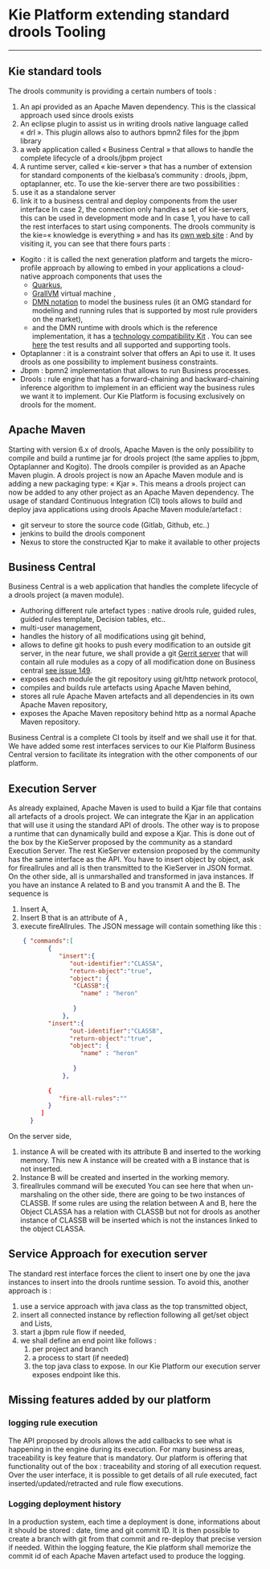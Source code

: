 # Kie Platform extending standard drools Tooling
---- 
## Kie standard tools
The drools community is providing a certain numbers of tools :
1. An api provided as an Apache Maven dependency. This is the classical approach used since drools exists
2. An eclipse plugin to assist us in writing drools native language called « drl ». This plugin allows also to authors bpmn2 files for the jbpm library 
3. a web application called « Business Central » that allows to handle the complete lifecycle of a drools/jbpm project
4. A runtime server, called « kie-server » that has a number of extension for standard components of the kielbasa’s community : drools, jbpm,  optaplanner, etc.
To use the kie-server there are two possibilities :
1. use it as a standalone server
2. link it to a business central and deploy components from the user interface
In case 2, the connection only handles a set of kie-servers, this can be used in development mode and In case 1, you have to call the rest interfaces to start using components.
The drools community is the kie=« knowledge is everything » and has its [own web site][1] : 
And by visiting it, you can see that there fours parts :
- Kogito : it is called the next generation platform and targets the micro-profile approach by allowing to embed in your applications a cloud-native approach components that uses the 
	- [Quarkus][2],
	- [GrallVM][3] virtual machine ,
	- [DMN notation][4] to model the business rules (it an OMG standard for modeling and running rules that is supported by most rule providers on the market),
	- and the DMN runtime with drools which is the reference implementation, it has a [technology compatibility Kit][5] . You can see [here][6] the test results and all supported and supporting tools.
- Optaplanner : it is a constraint solver that offers an Api to use it. It uses drools as one possibility to implement business constraints.
- Jbpm : bpmn2 implementation that allows to run Business processes.
- Drools : rule engine that has a forward-chaining and backward-chaining inference algorithm to implement in an efficient way the business rules we want it to implement.
Our Kie Platform is focusing exclusively on drools for the moment.
## Apache Maven
Starting with version 6.x of drools, Apache Maven is the only possibility to compile and build a runtime jar for drools project (the same applies to jbpm, Optaplanner  and Kogito).
The drools compiler is provided as an Apache Maven plugin.
A drools project is now an Apache Maven module and is adding a new packaging  type: « Kjar ». This means a drools project can now be added to any other project as an Apache Maven dependency.
The usage of standard Continuous Integration (CI) tools allows to build and deploy java applications using drools Apache Maven module/artefact : 
- git serveur to store the source code (Gitlab, Github, etc..)
- jenkins to build the drools component
- Nexus to store the constructed Kjar to make it available to other projects
## Business Central
Business Central is a web application that handles the complete lifecycle of a drools project (a maven module).
- Authoring different rule artefact types : native drools rule, guided rules, guided rules template, Decision tables, etc..
- multi-user management,
- handles the history of all modifications using git behind,
- allows to define git hooks to push every modification to an outside git server, in the near future, we shall provide a git [Gerrit server][7]  that will contain all rule modules as a copy of all modification done on Business central [see issue 149][8].
- exposes each module the git repository using git/http network protocol,
- compiles and builds rule artefacts using Apache Maven behind,
- stores all rule Apache Maven artefacts and all dependencies in its own Apache Maven repository,  
- exposes the Apache Maven repository behind http as a normal Apache Maven repository.

Business Central is a complete CI tools by itself and we shall use it for that. 
We have added some rest interfaces services to our Kie Plalform Business Central version to facilitate its integration with the other components of our platform.

## Execution Server
 As already explained, Apache Maven is used to build a Kjar file that contains all artefacts of a drools project. 
We can integrate the Kjar in an application that will use it using the standard API of drools.
The other way is to propose a runtime that can dynamically build and expose a Kjar. This is done out of the box by the KieServer proposed by the community as a standard Execution Server.
The rest KieServer extension proposed by the community has the same interface as the API. You have to insert object by object, ask for fireallrules and all is then transmitted to the KieServer in JSON format. On the other side, all is unmarshalled and transformed in java instances. 
If you have an instance A related to B and you transmit A and the B. 
The sequence is 
1. Insert A, 
2. Insert B that is an attribute of A , 
3. execute fireAllrules.
The JSON message will contain something like this : 

```json	
	{ "commands":[
	       {
	          "insert":{
	             "out-identifier":"CLASSA",
	             "return-object":"true",
	             "object": {
	              "CLASSB":{
					"name" : "heron"
	
	              } 
	           },
	       "insert":{
	             "out-identifier":"CLASSB",
	             "return-object":"true",
	             "object": {
					"name" : "heron"
	
	              }
	           },
	
	       {
	          "fire-all-rules":""
	       } 
	     ]
	  }
```

On the server side, 
1. instance A will be created with its attribute B  and inserted to the working memory. This new A instance will be created with a B instance that is not inserted. 
2. Instance B will be created and inserted in the working memory.  
3. fireallrules command will be executed
You can see here that when un-marshaling on the other side,  there are going to be two instances of CLASSB. 
If some rules are using the relation between A and B, here the Object CLASSA has a relation with CLASSB but not for drools as another instance of CLASSB will be inserted which is not the instances linked to the object CLASSA.

## Service Approach for execution server
The standard rest interface forces  the client to insert one by one the java instances to insert into the drools runtime session.
To avoid this, another approach is : 
1. use a service approach with java class as the top transmitted object,
2. insert all connected instance by reflection following all get/set object and Lists,
3. start a jbpm rule flow if needed,
4. we shall define an end point like follows : 
	1. per project and branch
	2. a process to start (if needed)
	3. the top java class to expose.
In our Kie Platform our execution server exposes endpoint like this.

## Missing features added by our platform
### logging rule execution
The API proposed by drools allows the add callbacks to see what is happening in the  engine during its execution.
For many business areas, traceability is key feature that is mandatory. 
Our platform is offering that functionality out of the box : traceability and storing of all execution request. 
Over the user interface, it is possible to get details of all rule executed,  fact inserted/updated/retracted and rule flow executions.

### Logging deployment history
In a production system, each time a deployment is done, informations about it should be stored : date, time and git commit ID. It is then possible to create a branch with git from that commit and re-deploy that precise version if needed. Within the logging feature, the Kie platform shall memorize the commit id of each Apache Maven artefact used to produce the logging.







[1]:	http://kie.org/
[2]:	https://quarkus.io/
[3]:	https://www.graalvm.org/
[4]:	https://www.omg.org/dmn/
[5]:	[https://github.com/dmn-tck/tck]
[6]:	https://dmn-tck.github.io/tck/index.html
[7]:	https://en.wikipedia.org/wiki/Gerrit%5C_(software)
[8]:	https://github.com/pymma/pymma-kie-platform/issues/149